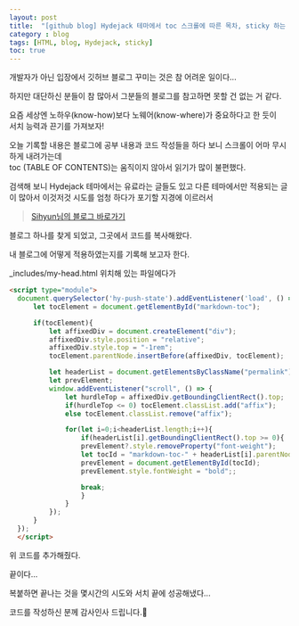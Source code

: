 ```yaml
---
layout: post
title:  "[github blog] Hydejack 테마에서 toc 스크롤에 따른 목차, sticky 하는 방법"
category : blog
tags: [HTML, blog, Hydejack, sticky]
toc: true
---
```


개발자가 아닌 입장에서 깃허브 블로그 꾸미는 것은 참 어려운 일이다...

하지만 대단하신 분들이 참 많아서 그분들의 블로그를 참고하면 못할 건 없는 거 같다.

요즘 세상엔 노하우(know-how)보다 노웨어(know-where)가 중요하다고 한 듯이 <br/>서치 능력과 끈기를 가져보자!

오늘 기록할 내용은 블로그에 공부 내용과 코드 작성들을 하다 보니 스크롤이 어마 무시하게 내려가는데 <br/> toc (TABLE OF CONTENTS)는 움직이지 않아서 읽기가 많이 불편했다.

검색해 보니 Hydejack 테마에서는 유료라는 글들도 있고 다른 테마에서만 적용되는 글이 많아서 이것저것 시도를 엄청 하다가 포기할 지경에 이르러서 

> [Sihyun님의 블로그 바로가기](https://jungsiroo.github.io/)

블로그 하나를 찾게 되었고, 그곳에서 코드를 복사해왔다.

내 블로그에 어떻게 적용하였는지를 기록해 보고자 한다.

_includes/my-head.html 위치해 있는 파일에다가

```html
<script type="module">
  document.querySelector('hy-push-state').addEventListener('load', () => {
      let tocElement = document.getElementById("markdown-toc");

      if(tocElement){
          let affixedDiv = document.createElement("div");
          affixedDiv.style.position = "relative";
          affixedDiv.style.top = "-1rem";
          tocElement.parentNode.insertBefore(affixedDiv, tocElement);

          let headerList = document.getElementsByClassName("permalink");
          let prevElement;
          window.addEventListener("scroll", () => {
              let hurdleTop = affixedDiv.getBoundingClientRect().top;
              if(hurdleTop <= 0) tocElement.classList.add("affix");
              else tocElement.classList.remove("affix");

              for(let i=0;i<headerList.length;i++){
                  if(headerList[i].getBoundingClientRect().top >= 0){
                  prevElement?.style.removeProperty("font-weight");
                  let tocId = "markdown-toc-" + headerList[i].parentNode.id;
                  prevElement = document.getElementById(tocId);
                  prevElement.style.fontWeight = "bold";;

                  break;
                  }
              }
          });
      }
  });
  </script>
```

위 코드를 추가해줬다.

끝이다...

복붙하면 끝나는 것을 몇시간의 시도와 서치 끝에 성공해냈다...

코드를 작성하신 분께 감사인사 드립니다.🥰
